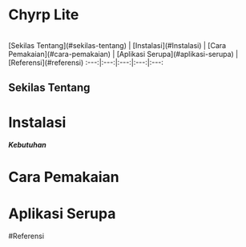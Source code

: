 # Chyrp Lite
<br>
[Sekilas Tentang](#sekilas-tentang) | [Instalasi](#Instalasi) | [Cara Pemakaian](#cara-pemakaian) | [Aplikasi Serupa](#aplikasi-serupa) | [Referensi](#referensi)
:---:|:---:|:---:|:---:|:---:

## Sekilas Tentang


# Instalasi
##### Kebutuhan

# Cara Pemakaian

# Aplikasi Serupa

#Referensi

